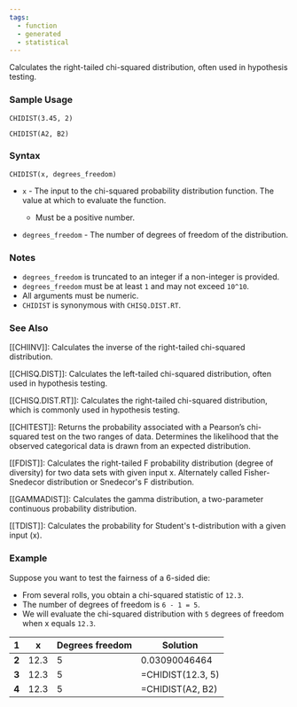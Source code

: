 ```yaml
---
tags:
  - function
  - generated
  - statistical
---
```


Calculates the right-tailed chi-squared distribution, often used in hypothesis testing.

### Sample Usage

`CHIDIST(3.45, 2)`

`CHIDIST(A2, B2)`

### Syntax

`CHIDIST(x, degrees_freedom)`

* `x` - The input to the chi-squared probability distribution function. The value at which to evaluate the function.

  + Must be a positive number.
* `degrees_freedom` - The number of degrees of freedom of the distribution.

### Notes

* `degrees_freedom` is truncated to an integer if a non-integer is provided.
* `degrees_freedom` must be at least `1` and may not exceed `10^10`.
* All arguments must be numeric.
* `CHIDIST` is synonymous with `CHISQ.DIST.RT`.

### See Also

[[CHIINV]]: Calculates the inverse of the right-tailed chi-squared distribution.

[[CHISQ.DIST]]: Calculates the left-tailed chi-squared distribution, often used in hypothesis testing.

[[CHISQ.DIST.RT]]: Calculates the right-tailed chi-squared distribution, which is commonly used in hypothesis testing.

[[CHITEST]]: Returns the probability associated with a Pearson’s chi-squared test on the two ranges of data. Determines the likelihood that the observed categorical data is drawn from an expected distribution.

[[FDIST]]: Calculates the right-tailed F probability distribution (degree of diversity) for two data sets with given input x. Alternately called Fisher-Snedecor distribution or Snedecor's F distribution.

[[GAMMADIST]]: Calculates the gamma distribution, a two-parameter continuous probability distribution.

[[TDIST]]: Calculates the probability for Student's t-distribution with a given input (x).

### Example

Suppose you want to test the fairness of a 6-sided die:

* From several rolls, you obtain a chi-squared statistic of `12.3`.
* The number of degrees of freedom is `6 - 1 = 5`.
* We will evaluate the chi-squared distribution with `5` degrees of freedom when x equals `12.3`.

| 1 | x | Degrees freedom | Solution |
| --- | --- | --- | --- |
| **2** | 12.3 | 5 | 0.03090046464 |
| **3** | 12.3 | 5 | =CHIDIST(12.3, 5) |
| **4** | 12.3 | 5 | =CHIDIST(A2, B2) |